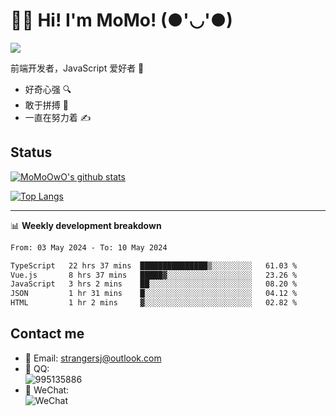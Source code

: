 # 👨‍🎓 Hi! I'm MoMo! (●'◡'●)

[![](https://img.shields.io/badge/-@MoMoOwO-%23181717?style=flat-square&logo=github)](https://github.com/MoMoOwO)

前端开发者，JavaScript 爱好者 💖
- 好奇心强 🔍
- 敢于拼搏 💪
- 一直在努力着 ✍

## Status

[![MoMoOwO's github stats](https://github-readme-stats.vercel.app/api?username=MoMoOwO&show_icons=true&theme=tokyonight)](https://github.com/MoMoOwO)

[![Top Langs](https://github-readme-stats.vercel.app/api/top-langs/?username=MoMoOwO&layout=compact&theme=tokyonight)](https://github.com/MoMoOwO)

---

📊 **Weekly development breakdown**

<!--START_SECTION:waka-->

```txt
From: 03 May 2024 - To: 10 May 2024

TypeScript   22 hrs 37 mins  ███████████████▒░░░░░░░░░   61.03 %
Vue.js       8 hrs 37 mins   █████▓░░░░░░░░░░░░░░░░░░░   23.26 %
JavaScript   3 hrs 2 mins    ██░░░░░░░░░░░░░░░░░░░░░░░   08.20 %
JSON         1 hr 31 mins    █░░░░░░░░░░░░░░░░░░░░░░░░   04.12 %
HTML         1 hr 2 mins     ▓░░░░░░░░░░░░░░░░░░░░░░░░   02.82 %
```

<!--END_SECTION:waka-->

## Contact me

- 📧 Email: strangersj@outlook.com
- 🐧 QQ:  
  ![995135886](https://i.loli.net/2020/11/27/Yx6eDSQi34Va5IA.jpg)
- 💭 WeChat:  
  ![WeChat](https://i.loli.net/2020/11/27/wWX6uVoIQqig5KP.jpg)
  
